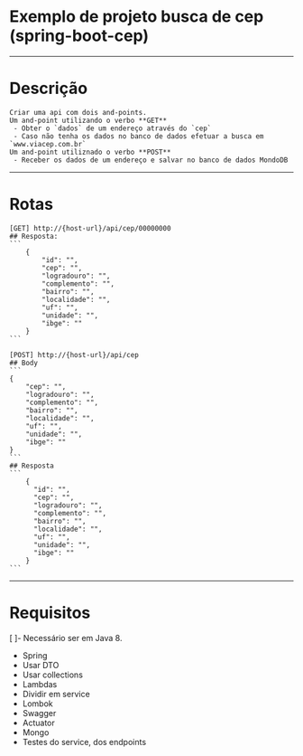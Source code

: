 # Exemplo de projeto busca de cep (spring-boot-cep)

---

# Descrição

    Criar uma api com dois and-points.
    Um and-point utilizando o verbo **GET**
     - Obter o `dados` de um endereço através do `cep`
     - Caso não tenha os dados no banco de dados efetuar a busca em `www.viacep.com.br`
    Um and-point utiliznado o verbo **POST**
     - Receber os dados de um endereço e salvar no banco de dados MondoDB


---

# Rotas

    [GET] http://{host-url}/api/cep/00000000
    ## Resposta:
    ```
    	{
    		"id": "",
    		"cep": "",
    		"logradouro": "",
    		"complemento": "",
    		"bairro": "",
    		"localidade": "",
    		"uf": "",
    		"unidade": "",
    		"ibge": ""
    	}
    ```

    [POST] http://{host-url}/api/cep
    ## Body
    ```
    {
    	"cep": "",
    	"logradouro": "",
    	"complemento": "",
    	"bairro": "",
    	"localidade": "",
    	"uf": "",
    	"unidade": "",
    	"ibge": ""
    }
    ```
    ## Resposta
    ```
     	{
          "id": "",
          "cep": "",
          "logradouro": "",
          "complemento": "",
          "bairro": "",
          "localidade": "",
          "uf": "",
          "unidade": "",
          "ibge": ""
        }
    ```

---

# Requisitos

[ ]- Necessário ser em Java 8.

- Spring
- Usar DTO
- Usar collections
- Lambdas
- Dividir em service
- Lombok
- Swagger
- Actuator
- Mongo
- Testes do service, dos endpoints
